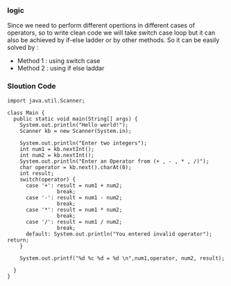 ### logic                                  
Since we need to perform different opertions in different cases of operators, so to write clean code we will take switch case loop but it can also be achieved by if-else ladder or by other methods.
So it can be easily solved by : 
* Method 1 : using switch case 
* Method 2 : using if else laddar 

### Sloution Code
```
import java.util.Scanner;

class Main {
  public static void main(String[] args) {
    System.out.println("Hello world!");
    Scanner kb = new Scanner(System.in);
    
    System.out.println("Enter two integers");
    int num1 = kb.nextInt();
    int num2 = kb.nextInt();
    System.out.println("Enter an Operator from (+ , - , * , /)");
    char operator = kb.next().charAt(0);
    int result;
    switch(operator) {
      case '+': result = num1 + num2;
                break;
      case '-': result = num1 - num2;
                break;
      case '*': result = num1 * num2;
                break;
      case '/': result = num1 / num2;
                break;
      default: System.out.println("You entered invalid operator"); return;
    }

    System.out.printf("%d %c %d = %d \n",num1,operator, num2, result);

  }
}
```